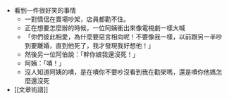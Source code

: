 - 看到一件很好笑的事情
	- 一對情侶在賣場吵架，店員都勸不住。
	- 正在想要怎麼辦的時候，一位阿姨衝出來像電視劇一樣大喊
	- 「你們彼此相愛，為什麼要惡言相向呢！不要像我一樣，以前跟另一半吵到要離婚，直到他死了，我才發現我好想他！」
	- 然後另一位阿伯說：「幹你娘我還沒死！」
	- 阿姨：「嘖！」
	- 沒人知道阿姨的嘖，是在嘖你不要吵沒看到我在勸架嗎，還是嘖你他媽怎麼還沒死
- [[文章術語]]